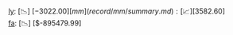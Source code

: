 [ly](record/ly/summary.md): [📉] [$-3022.00]  
[mm](record/mm/summary.md): [📈] [$3582.60]  
[fa](record/fa/summary.md): [📉] [$-895479.99]  

